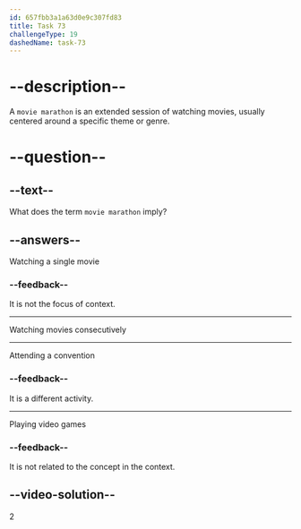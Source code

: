 ```yaml
---
id: 657fbb3a1a63d0e9c307fd83
title: Task 73
challengeType: 19
dashedName: task-73
---
```


# --description--

A `movie marathon` is an extended session of watching movies, usually centered around a specific theme or genre.

# --question--

## --text--

What does the term `movie marathon` imply?

## --answers--

Watching a single movie

### --feedback--

It is not the focus of context.

---

Watching movies consecutively

---

Attending a convention

### --feedback--

It is a different activity.

---

Playing video games

### --feedback--

It is not related to the concept in the context.

## --video-solution--

2
